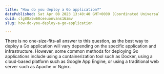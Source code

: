```yaml
---
title: "How do you deploy a Go application?"
datePublished: Sat Apr 08 2023 13:40:40 GMT+0000 (Coordinated Universal Time)
cuid: clg80x5w60ceeuonvans16zmv
slug: how-do-you-deploy-a-go-application

---
```


There is no one-size-fits-all answer to this question, as the best way to deploy a Go application will vary depending on the specific application and infrastructure. However, some common methods for deploying Go applications include using a containerization tool such as Docker, using a cloud-based platform such as Google App Engine, or using a traditional web server such as Apache or Nginx.